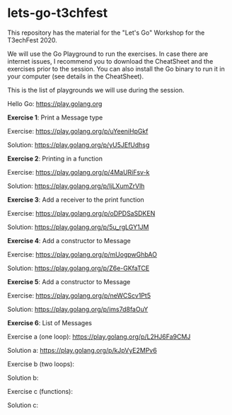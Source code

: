 # lets-go-t3chfest

This repository has the material for the "Let's Go" Workshop for the T3echFest 2020.

We will use the Go Playground to run the exercises. In case there are internet issues, I recommend you to download the CheatSheet and the exercises prior to the session. You can also install the Go binary to run it in your computer (see details in the CheatSheet).

This is the list of playgrounds we will use during the session.

Hello Go: https://play.golang.org

**Exercise 1**: Print a Message type

Exercise: https://play.golang.org/p/uYeeniHpGkf

Solution: https://play.golang.org/p/yU5JEfUdhsg

**Exercise 2**: Printing in a function

Exercise: https://play.golang.org/p/4MaURiFsv-k

Solution: https://play.golang.org/p/ljLXumZrVlh

**Exercise 3**: Add a receiver to the print function

Exercise: https://play.golang.org/p/oDPDSaSDKEN

Solution: https://play.golang.org/p/5u_rgLGY1JM

**Exercise 4**: Add a constructor to Message

Exercise: https://play.golang.org/p/mUogpwGhbAO

Solution: https://play.golang.org/p/Z6e-GKfaTCE

**Exercise 5**: Add a constructor to Message

Exercise: https://play.golang.org/p/neWCScv1Pt5

Solution: https://play.golang.org/p/ims7d8faOuY

**Exercise 6**: List of Messages

Exercise a (one loop): https://play.golang.org/p/L2HJ6Fa9CMJ

Solution a: https://play.golang.org/p/kJpVyE2MPv6

Exercise b (two loops):

Solution b:

Exercise c (functions):

Solution c: 

